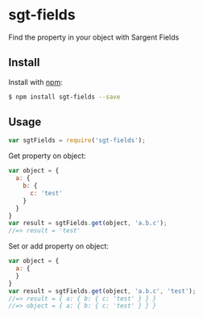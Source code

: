 # sgt-fields

Find the property in your object with Sargent Fields

## Install

Install with [npm](https://www.npmjs.com/):

```sh
$ npm install sgt-fields --save
```

## Usage

```js
var sgtFields = require('sgt-fields');
```

Get property on object:

```js
var object = {
  a: {
    b: {
      c: 'test'
    }
  }
}
var result = sgtFields.get(object, 'a.b.c');
//=> result = 'test'
```

Set or add property on object:
```js
var object = {
  a: {
  }
}
var result = sgtFields.get(object, 'a.b.c', 'test');
//=> result = { a: { b: { c: 'test' } } }
//=> object = { a: { b: { c: 'test' } } }
```
